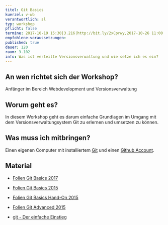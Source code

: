 ```yaml
---
titel: Git Basics
kuerzel: v-wb
verantwortlich: sl
typ: workshop
pflicht: false
termine: 2017-10-19 15:30|3.216|http://bit.ly/2xCprwy,2017-10-26 11:00|3.217|http://bit.ly/2zvOToA, 2017-10-26 11:00|3.100|http://bit.ly/2gBY57d, 2017-11-02 16:00|3.100|http://bit.ly/2lnto7w,2017-11-09 09:00|3.100|http://bit.ly/2hbtQAs|mk,2017-11-09 14:00|3.100|http://bit.ly/2AhrEz0|sl, 2017-11-09 18:00|0.501|http://bit.ly/2ymaVy1|cn, 2017-11-16 18:30|0.501|http://bit.ly/2jpQ0Uj
empfohlene-voraussetzungen:
published: true
dauer: 120
raum: 3.102
info: Was ist verteilte Versionsverwaltung und wie setze ich es ein?
---
```


## An wen richtet sich der Workshop?

Anfänger im Bereich Webdevelopment und Versionsverwaltung

## Worum geht es?

In diesem Workshop geht es darum einfache Grundlagen im Umgang mit dem Versionsverwaltungsystem Git zu erlernen und umsetzen zu können.

## Was muss ich mitbringen?

Einen eigenen Computer mit installiertem [Git](https://git-scm.com/) und einen [Github Account](https://github.com/).

## Material
- [Folien Git Basics 2017](../../slides/git-basics-updated/index.html)
- [Folien Git Basics 2015](../../slides/git-basics/index.html)
- [Folien Git Basics Hand-On 2015](../../slides/git-basics-hands-on/index.html)
- [Folien Git Advanced 2015](../../slides/git-advanced/index.html)

- [git - Der einfache Einstieg](https://rogerdudler.github.io/git-guide/index.de.html)
